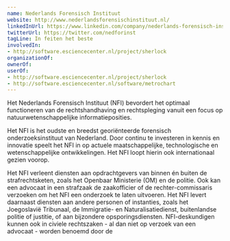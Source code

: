 ```yaml
---
name: Nederlands Forensisch Instituut
website: http://www.nederlandsforensischinstituut.nl/
linkedInUrl: https://www.linkedin.com/company/nederlands-forensisch-instituut
twitterUrl: https://twitter.com/nedforinst
tagLine: In feiten het beste
involvedIn:
- http://software.esciencecenter.nl/project/sherlock
organizationOf:
ownerOf:
userOf:
- http://software.esciencecenter.nl/project/sherlock
- http://software.esciencecenter.nl/software/metrochart
---
```

Het Nederlands Forensisch Instituut (NFI) bevordert het optimaal functioneren van de rechtshandhaving en rechtspleging vanuit een focus op natuurwetenschappelijke informatieposities.

Het NFI is het oudste en breedst georiënteerde forensisch onderzoeksinstituut van Nederland. Door continu te investeren in kennis en innovatie speelt het NFI in op actuele maatschappelijke, technologische en wetenschappelijke ontwikkelingen. Het NFI loopt hierin ook internationaal gezien voorop.

Het NFI verleent diensten aan opdrachtgevers van binnen én buiten de strafrechtsketen, zoals het Openbaar Ministerie (OM) en de politie. Ook kan een advocaat in een strafzaak de zaakofficier of de rechter-commissaris verzoeken om het NFI een onderzoek te laten uitvoeren. Het NFI levert daarnaast diensten aan andere personen of instanties, zoals het Joegoslavië Tribunaal, de Immigratie- en Naturalisatiedienst, buitenlandse politie of justitie, of aan bijzondere opsporingsdiensten. NFI-deskundigen kunnen ook in civiele rechtszaken - al dan niet op verzoek van een advocaat - worden benoemd door de
